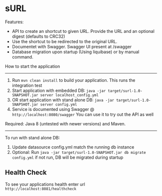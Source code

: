 # sURL

Features:

- API to create an shortcut to given URL. Provide the URL and an optional digest (defaults to CRC32)
- Use the shortcut to be redirected to the original URL.
- Documentet with Swagger. Swagger UI present at /swagger
- Database migration upon startup (Using liquibase) or by manual command.


How to start the application

---

1. Run `mvn clean install` to build your application. This runs the integration test
2. Start application with embedded DB: `java -jar target/surl-1.0-SNAPSHOT.jar server localhost_config.yml`
3. OR start application with stand alone DB: `java -jar target/surl-1.0-SNAPSHOT.jar server config.yml`
4. Service is documented using Swagger @ `http://localhost:8080/swagger` You can use it to try out the API as well

Required: Java 8 (untested with newer versions) and Maven.

---
To run with stand alone DB:

1. Update datasource config.yml match the running db instance
2. Optional: Run `java -jar target/surl-1.0-SNAPSHOT.jar db migrate config.yml` if not run, DB will be migrated during startup

Health Check
---

To see your applications health enter url `http://localhost:8081/healthcheck`
